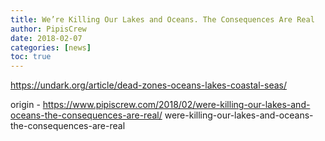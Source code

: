 ```yaml
---
title: We’re Killing Our Lakes and Oceans. The Consequences Are Real
author: PipisCrew
date: 2018-02-07
categories: [news]
toc: true
---
```


https://undark.org/article/dead-zones-oceans-lakes-coastal-seas/

origin - https://www.pipiscrew.com/2018/02/were-killing-our-lakes-and-oceans-the-consequences-are-real/ were-killing-our-lakes-and-oceans-the-consequences-are-real